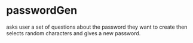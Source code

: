 # passwordGen
asks user a set of questions about the password they want to create then selects random characters and gives a new password.
